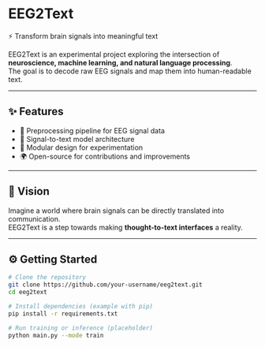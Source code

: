 # EEG2Text  

⚡ Transform brain signals into meaningful text  

EEG2Text is an experimental project exploring the intersection of **neuroscience, machine learning, and natural language processing**.  
The goal is to decode raw EEG signals and map them into human-readable text.  

---

## ✨ Features  
- 🧠 Preprocessing pipeline for EEG signal data  
- 🤖 Signal-to-text model architecture  
- 🔬 Modular design for experimentation  
- 🌍 Open-source for contributions and improvements  

---

## 🚀 Vision  
Imagine a world where brain signals can be directly translated into communication.  
EEG2Text is a step towards making **thought-to-text interfaces** a reality.  

---

## ⚙️ Getting Started  

```bash
# Clone the repository
git clone https://github.com/your-username/eeg2text.git
cd eeg2text

# Install dependencies (example with pip)
pip install -r requirements.txt

# Run training or inference (placeholder)
python main.py --mode train
